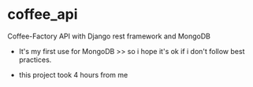 # coffee_api
Coffee-Factory API with Django rest framework and MongoDB

* It's my first use for MongoDB >> so i hope it's ok if i don't follow best practices.

* this project took 4 hours from me
